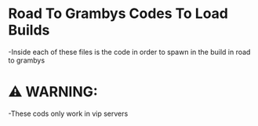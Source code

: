 <h1>Road To Grambys Codes To Load Builds</h1>
-Inside each of these files is the code in order to spawn in the build in road to grambys

<h1>⚠ WARNING: </h1>
-These cods only work in vip servers

